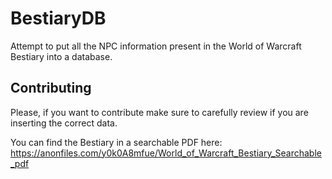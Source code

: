 # BestiaryDB

Attempt to put all the NPC information present in the World of Warcraft Bestiary into a database.

## Contributing

Please, if you want to contribute make sure to carefully review if you are inserting the correct data.

You can find the Bestiary in a searchable PDF here: https://anonfiles.com/y0k0A8mfue/World_of_Warcraft_Bestiary_Searchable_pdf
